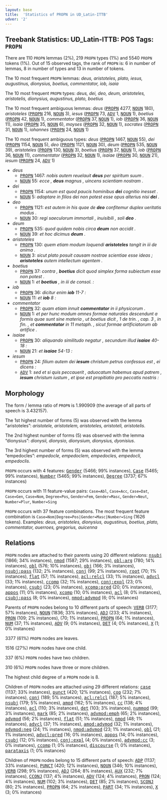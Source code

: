 ```yaml
---
layout: base
title:  'Statistics of PROPN in UD_Latin-ITTB'
udver: '2'
---
```


## Treebank Statistics: UD_Latin-ITTB: POS Tags: `PROPN`

There are 110 `PROPN` lemmas (2%), 219 `PROPN` types (1%) and 5540 `PROPN` tokens (1%).
Out of 15 observed tags, the rank of `PROPN` is: 6 in number of lemmas, 8 in number of types and 13 in number of tokens.

The 10 most frequent `PROPN` lemmas: <em>deus, aristoteles, plato, iesus, augustinus, dionysius, boetius, commentator, iob, isaia</em>

The 10 most frequent `PROPN` types:  <em>deus, dei, deo, deum, aristoteles, aristotelis, dionysius, augustinus, plato, boetius</em>

The 10 most frequent ambiguous lemmas: <em>deus</em> (<tt><a href="la_ittb-pos-PROPN.html">PROPN</a></tt> 4277, <tt><a href="la_ittb-pos-NOUN.html">NOUN</a></tt> 180), <em>aristoteles</em> (<tt><a href="la_ittb-pos-PROPN.html">PROPN</a></tt> 216, <tt><a href="la_ittb-pos-NOUN.html">NOUN</a></tt> 3), <em>iesus</em> (<tt><a href="la_ittb-pos-PROPN.html">PROPN</a></tt> 73, <tt><a href="la_ittb-pos-ADV.html">ADV</a></tt> 1, <tt><a href="la_ittb-pos-NOUN.html">NOUN</a></tt> 1), <em>boetius</em> (<tt><a href="la_ittb-pos-PROPN.html">PROPN</a></tt> 42, <tt><a href="la_ittb-pos-NOUN.html">NOUN</a></tt> 1), <em>commentator</em> (<tt><a href="la_ittb-pos-PROPN.html">PROPN</a></tt> 37, <tt><a href="la_ittb-pos-NOUN.html">NOUN</a></tt> 1), <em>iob</em> (<tt><a href="la_ittb-pos-PROPN.html">PROPN</a></tt> 36, <tt><a href="la_ittb-pos-NOUN.html">NOUN</a></tt> 11), <em>isaia</em> (<tt><a href="la_ittb-pos-PROPN.html">PROPN</a></tt> 35, <tt><a href="la_ittb-pos-NOUN.html">NOUN</a></tt> 6), <em>moyses</em> (<tt><a href="la_ittb-pos-PROPN.html">PROPN</a></tt> 32, <tt><a href="la_ittb-pos-NOUN.html">NOUN</a></tt> 1), <em>socrates</em> (<tt><a href="la_ittb-pos-PROPN.html">PROPN</a></tt> 31, <tt><a href="la_ittb-pos-NOUN.html">NOUN</a></tt> 1), <em>iohannes</em> (<tt><a href="la_ittb-pos-PROPN.html">PROPN</a></tt> 24, <tt><a href="la_ittb-pos-NOUN.html">NOUN</a></tt> 1)

The 10 most frequent ambiguous types:  <em>deus</em> (<tt><a href="la_ittb-pos-PROPN.html">PROPN</a></tt> 1467, <tt><a href="la_ittb-pos-NOUN.html">NOUN</a></tt> 55), <em>dei</em> (<tt><a href="la_ittb-pos-PROPN.html">PROPN</a></tt> 1154, <tt><a href="la_ittb-pos-NOUN.html">NOUN</a></tt> 5), <em>deo</em> (<tt><a href="la_ittb-pos-PROPN.html">PROPN</a></tt> 1121, <tt><a href="la_ittb-pos-NOUN.html">NOUN</a></tt> 30), <em>deum</em> (<tt><a href="la_ittb-pos-PROPN.html">PROPN</a></tt> 535, <tt><a href="la_ittb-pos-NOUN.html">NOUN</a></tt> 39), <em>aristoteles</em> (<tt><a href="la_ittb-pos-PROPN.html">PROPN</a></tt> 130, <tt><a href="la_ittb-pos-NOUN.html">NOUN</a></tt> 3), <em>boetius</em> (<tt><a href="la_ittb-pos-PROPN.html">PROPN</a></tt> 37, <tt><a href="la_ittb-pos-NOUN.html">NOUN</a></tt> 1), <em>iob</em> (<tt><a href="la_ittb-pos-PROPN.html">PROPN</a></tt> 36, <tt><a href="la_ittb-pos-NOUN.html">NOUN</a></tt> 11), <em>commentator</em> (<tt><a href="la_ittb-pos-PROPN.html">PROPN</a></tt> 32, <tt><a href="la_ittb-pos-NOUN.html">NOUN</a></tt> 1), <em>isaiae</em> (<tt><a href="la_ittb-pos-PROPN.html">PROPN</a></tt> 30, <tt><a href="la_ittb-pos-NOUN.html">NOUN</a></tt> 21), <em>iesum</em> (<tt><a href="la_ittb-pos-PROPN.html">PROPN</a></tt> 24, <tt><a href="la_ittb-pos-ADV.html">ADV</a></tt> 1)


* <em>deus</em>
  * <tt><a href="la_ittb-pos-PROPN.html">PROPN</a></tt> 1467: <em>nobis autem reuelauit <b>deus</b> per spiritum suum .</em>
  * <tt><a href="la_ittb-pos-NOUN.html">NOUN</a></tt> 55: <em>ecce , <b>deus</b> magnus , uincens scientiam nostram .</em>
* <em>dei</em>
  * <tt><a href="la_ittb-pos-PROPN.html">PROPN</a></tt> 1154: <em>unum est quod paucis hominibus <b>dei</b> cognitio inesset .</em>
  * <tt><a href="la_ittb-pos-NOUN.html">NOUN</a></tt> 5: <em>adoptare in filios dei non potest esse opus alterius nisi <b>dei</b> .</em>
* <em>deo</em>
  * <tt><a href="la_ittb-pos-PROPN.html">PROPN</a></tt> 1121: <em>est autem in his quae de <b>deo</b> confitemur duplex ueritatis modus .</em>
  * <tt><a href="la_ittb-pos-NOUN.html">NOUN</a></tt> 30: <em>regi saeculorum immortali , inuisibili , soli <b>deo</b> .</em>
* <em>deum</em>
  * <tt><a href="la_ittb-pos-PROPN.html">PROPN</a></tt> 535: <em>quod quidem nobis circa <b>deum</b> non accidit .</em>
  * <tt><a href="la_ittb-pos-NOUN.html">NOUN</a></tt> 39: <em>et hoc dicimus <b>deum</b> .</em>
* <em>aristoteles</em>
  * <tt><a href="la_ittb-pos-PROPN.html">PROPN</a></tt> 130: <em>quem etiam modum loquendi <b>aristoteles</b> tangit in iii de anima .</em>
  * <tt><a href="la_ittb-pos-NOUN.html">NOUN</a></tt> 3: <em>sicut plato posuit causam nostrae scientiae esse ideas ; <b>aristoteles</b> autem intellectum agentem .</em>
* <em>boetius</em>
  * <tt><a href="la_ittb-pos-PROPN.html">PROPN</a></tt> 37: <em>contra , <b>boetius</b> dicit quod simplex forma subiectum esse non potest .</em>
  * <tt><a href="la_ittb-pos-NOUN.html">NOUN</a></tt> 1: <em>et <b>boetius</b> , in iii de consol. :</em>
* <em>iob</em>
  * <tt><a href="la_ittb-pos-PROPN.html">PROPN</a></tt> 36: <em>dicitur enim <b>iob</b> 11-7 :</em>
  * <tt><a href="la_ittb-pos-NOUN.html">NOUN</a></tt> 11: <em>et <b>iob</b> 8 :</em>
* <em>commentator</em>
  * <tt><a href="la_ittb-pos-PROPN.html">PROPN</a></tt> 32: <em>quam etiam innuit <b>commentator</b> in ii physicorum .</em>
  * <tt><a href="la_ittb-pos-NOUN.html">NOUN</a></tt> 1: <em>et per hunc modum omnes formae naturales descendunt a formis quae sunt sine materia , ut boetius dicit , 1 de trin. , cap. 3 , in fin. , et <b>commentator</b> in 11 metaph. , sicut formae artificiatorum ab artifice .</em>
* <em>isaiae</em>
  * <tt><a href="la_ittb-pos-PROPN.html">PROPN</a></tt> 30: <em>aliquando similitudo negatur , secundum illud <b>isaiae</b> 40-18 :</em>
  * <tt><a href="la_ittb-pos-NOUN.html">NOUN</a></tt> 21: <em>et <b>isaiae</b> 54-13 :</em>
* <em>iesum</em>
  * <tt><a href="la_ittb-pos-PROPN.html">PROPN</a></tt> 24: <em>filium autem dei <b>iesum</b> christum petrus confessus est , ei dicens :</em>
  * <tt><a href="la_ittb-pos-ADV.html">ADV</a></tt> 1: <em>sed et si quis peccauerit , aduocatum habemus apud patrem , <b>iesum</b> christum iustum , et ipse est propitiatio pro peccatis nostris :</em>

## Morphology

The form / lemma ratio of `PROPN` is 1.990909 (the average of all parts of speech is 3.432157).

The 1st highest number of forms (5) was observed with the lemma “aristoteles”: <em>aristotele, aristotelem, aristoteles, aristoteli, aristotelis</em>.

The 2nd highest number of forms (5) was observed with the lemma “dionysius”: <em>dionysii, dionysio, dionysium, dionysius, dyonisius</em>.

The 3rd highest number of forms (5) was observed with the lemma “empedocles”: <em>empedocle, empedoclem, empedocles, empedocli, empedoclis</em>.

`PROPN` occurs with 4 features: <tt><a href="la_ittb-feat-Gender.html">Gender</a></tt> (5466; 99% instances), <tt><a href="la_ittb-feat-Case.html">Case</a></tt> (5465; 99% instances), <tt><a href="la_ittb-feat-Number.html">Number</a></tt> (5465; 99% instances), <tt><a href="la_ittb-feat-Degree.html">Degree</a></tt> (3737; 67% instances)

`PROPN` occurs with 11 feature-value pairs: `Case=Abl`, `Case=Acc`, `Case=Dat`, `Case=Gen`, `Case=Nom`, `Degree=Pos`, `Gender=Fem`, `Gender=Masc`, `Gender=Neut`, `Number=Plur`, `Number=Sing`

`PROPN` occurs with 37 feature combinations.
The most frequent feature combination is `Case=Nom|Degree=Pos|Gender=Masc|Number=Sing` (1626 tokens).
Examples: <em>deus, aristoteles, dionysius, augustinus, boetius, plato, commentator, auerroes, gregorius, auicenna</em>


## Relations

`PROPN` nodes are attached to their parents using 20 different relations: <tt><a href="la_ittb-dep-nsubj.html">nsubj</a></tt> (1866; 34% instances), <tt><a href="la_ittb-dep-nmod.html">nmod</a></tt> (1587; 29% instances), <tt><a href="la_ittb-dep-obl-arg.html">obl:arg</a></tt> (780; 14% instances), <tt><a href="la_ittb-dep-obl.html">obl</a></tt> (576; 10% instances), <tt><a href="la_ittb-dep-obj.html">obj</a></tt> (166; 3% instances), <tt><a href="la_ittb-dep-nsubj-pass.html">nsubj:pass</a></tt> (132; 2% instances), <tt><a href="la_ittb-dep-conj.html">conj</a></tt> (99; 2% instances), <tt><a href="la_ittb-dep-root.html">root</a></tt> (70; 1% instances), <tt><a href="la_ittb-dep-flat.html">flat</a></tt> (57; 1% instances), <tt><a href="la_ittb-dep-acl-relcl.html">acl:relcl</a></tt> (33; 1% instances), <tt><a href="la_ittb-dep-advcl.html">advcl</a></tt> (33; 1% instances), <tt><a href="la_ittb-dep-ccomp.html">ccomp</a></tt> (32; 1% instances), <tt><a href="la_ittb-dep-conj-expl.html">conj:expl</a></tt> (23; 0% instances), <tt><a href="la_ittb-dep-csubj.html">csubj</a></tt> (23; 0% instances), <tt><a href="la_ittb-dep-xcomp-pred.html">xcomp:pred</a></tt> (20; 0% instances), <tt><a href="la_ittb-dep-appos.html">appos</a></tt> (11; 0% instances), <tt><a href="la_ittb-dep-xcomp.html">xcomp</a></tt> (10; 0% instances), <tt><a href="la_ittb-dep-acl.html">acl</a></tt> (8; 0% instances), <tt><a href="la_ittb-dep-csubj-pass.html">csubj:pass</a></tt> (8; 0% instances), <tt><a href="la_ittb-dep-nmod-advmod.html">nmod:advmod</a></tt> (6; 0% instances)

Parents of `PROPN` nodes belong to 10 different parts of speech: <tt><a href="la_ittb-pos-VERB.html">VERB</a></tt> (3177; 57% instances), <tt><a href="la_ittb-pos-NOUN.html">NOUN</a></tt> (1836; 33% instances), <tt><a href="la_ittb-pos-ADJ.html">ADJ</a></tt> (233; 4% instances), <tt><a href="la_ittb-pos-PRON.html">PRON</a></tt> (109; 2% instances),  (70; 1% instances), <tt><a href="la_ittb-pos-PROPN.html">PROPN</a></tt> (64; 1% instances), <tt><a href="la_ittb-pos-NUM.html">NUM</a></tt> (37; 1% instances), <tt><a href="la_ittb-pos-ADV.html">ADV</a></tt> (9; 0% instances), <tt><a href="la_ittb-pos-DET.html">DET</a></tt> (4; 0% instances), <tt><a href="la_ittb-pos-X.html">X</a></tt> (1; 0% instances)

3377 (61%) `PROPN` nodes are leaves.

1516 (27%) `PROPN` nodes have one child.

337 (6%) `PROPN` nodes have two children.

310 (6%) `PROPN` nodes have three or more children.

The highest child degree of a `PROPN` node is 8.

Children of `PROPN` nodes are attached using 29 different relations: <tt><a href="la_ittb-dep-case.html">case</a></tt> (1137; 33% instances), <tt><a href="la_ittb-dep-punct.html">punct</a></tt> (420; 12% instances), <tt><a href="la_ittb-dep-cop.html">cop</a></tt> (232; 7% instances), <tt><a href="la_ittb-dep-conj.html">conj</a></tt> (189; 5% instances), <tt><a href="la_ittb-dep-acl-relcl.html">acl:relcl</a></tt> (187; 5% instances), <tt><a href="la_ittb-dep-nsubj.html">nsubj</a></tt> (179; 5% instances), <tt><a href="la_ittb-dep-amod.html">amod</a></tt> (162; 5% instances), <tt><a href="la_ittb-dep-cc.html">cc</a></tt> (138; 4% instances), <tt><a href="la_ittb-dep-acl.html">acl</a></tt> (110; 3% instances), <tt><a href="la_ittb-dep-det.html">det</a></tt> (103; 3% instances), <tt><a href="la_ittb-dep-nummod.html">nummod</a></tt> (99; 3% instances), <tt><a href="la_ittb-dep-mark.html">mark</a></tt> (85; 2% instances), <tt><a href="la_ittb-dep-advmod-emph.html">advmod:emph</a></tt> (65; 2% instances), <tt><a href="la_ittb-dep-advmod.html">advmod</a></tt> (56; 2% instances), <tt><a href="la_ittb-dep-flat.html">flat</a></tt> (51; 1% instances), <tt><a href="la_ittb-dep-nmod.html">nmod</a></tt> (48; 1% instances), <tt><a href="la_ittb-dep-advcl.html">advcl</a></tt> (37; 1% instances), <tt><a href="la_ittb-dep-amod-advmod.html">amod:advmod</a></tt> (32; 1% instances), <tt><a href="la_ittb-dep-advmod-neg.html">advmod:neg</a></tt> (24; 1% instances), <tt><a href="la_ittb-dep-nmod-advmod.html">nmod:advmod</a></tt> (23; 1% instances), <tt><a href="la_ittb-dep-obl.html">obl</a></tt> (21; 1% instances), <tt><a href="la_ittb-dep-advcl-pred.html">advcl:pred</a></tt> (16; 0% instances), <tt><a href="la_ittb-dep-appos.html">appos</a></tt> (14; 0% instances), <tt><a href="la_ittb-dep-csubj.html">csubj</a></tt> (12; 0% instances), <tt><a href="la_ittb-dep-conj-expl.html">conj:expl</a></tt> (4; 0% instances), <tt><a href="la_ittb-dep-advmod-cc.html">advmod:cc</a></tt> (3; 0% instances), <tt><a href="la_ittb-dep-ccomp.html">ccomp</a></tt> (1; 0% instances), <tt><a href="la_ittb-dep-discourse.html">discourse</a></tt> (1; 0% instances), <tt><a href="la_ittb-dep-parataxis.html">parataxis</a></tt> (1; 0% instances)

Children of `PROPN` nodes belong to 15 different parts of speech: <tt><a href="la_ittb-pos-ADP.html">ADP</a></tt> (1137; 33% instances), <tt><a href="la_ittb-pos-PUNCT.html">PUNCT</a></tt> (420; 12% instances), <tt><a href="la_ittb-pos-NOUN.html">NOUN</a></tt> (346; 10% instances), <tt><a href="la_ittb-pos-VERB.html">VERB</a></tt> (298; 9% instances), <tt><a href="la_ittb-pos-ADJ.html">ADJ</a></tt> (264; 8% instances), <tt><a href="la_ittb-pos-AUX.html">AUX</a></tt> (232; 7% instances), <tt><a href="la_ittb-pos-CCONJ.html">CCONJ</a></tt> (137; 4% instances), <tt><a href="la_ittb-pos-ADV.html">ADV</a></tt> (124; 4% instances), <tt><a href="la_ittb-pos-PRON.html">PRON</a></tt> (124; 4% instances), <tt><a href="la_ittb-pos-NUM.html">NUM</a></tt> (102; 3% instances), <tt><a href="la_ittb-pos-DET.html">DET</a></tt> (85; 2% instances), <tt><a href="la_ittb-pos-SCONJ.html">SCONJ</a></tt> (80; 2% instances), <tt><a href="la_ittb-pos-PROPN.html">PROPN</a></tt> (64; 2% instances), <tt><a href="la_ittb-pos-PART.html">PART</a></tt> (34; 1% instances), <tt><a href="la_ittb-pos-X.html">X</a></tt> (3; 0% instances)

